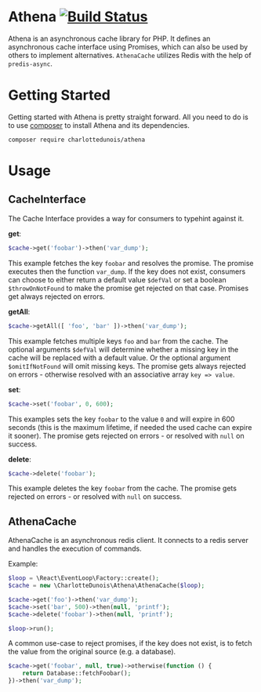 # Athena [![Build Status](https://scrutinizer-ci.com/g/CharlotteDunois/Athena/badges/build.png?b=master)](https://scrutinizer-ci.com/g/CharlotteDunois/Athena/build-status/master)

Athena is an asynchronous cache library for PHP. It defines an asynchronous cache interface using Promises, which can also be used by others to implement alternatives. `AthenaCache` utilizes Redis with the help of `predis-async`.

# Getting Started
Getting started with Athena is pretty straight forward. All you need to do is to use [composer](https://packagist.org/packages/charlottedunois/athena) to install Athena and its dependencies.

```
composer require charlottedunois/athena
```

# Usage

## CacheInterface
The Cache Interface provides a way for consumers to typehint against it.

**get**:
```php
$cache->get('foobar')->then('var_dump');
```

This example fetches the key `foobar` and resolves the promise. The promise executes then the function `var_dump`. If the key does not exist, consumers can choose to either return a default value `$defVal` or set a boolean `$throwOnNotFound` to make the promise get rejected on that case. Promises get always rejected on errors.

**getAll**:
```php
$cache->getAll([ 'foo', 'bar' ])->then('var_dump');
```

This example fetches multiple keys `foo` and `bar` from the cache. The optional arguments `$defVal` will determine whether a missing key in the cache will be replaced with a default value. Or the optional argument `$omitIfNotFound` will omit missing keys. The promise gets always rejected on errors - otherwise resolved with an associative array `key => value`.

**set**:
```php
$cache->set('foobar', 0, 600);
```

This examples sets the key `foobar` to the value `0` and will expire in 600 seconds (this is the maximum lifetime, if needed the used cache can expire it sooner). The promise gets rejected on errors - or resolved with `null` on success.

**delete**:
```php
$cache->delete('foobar');
```

This example deletes the key `foobar` from the cache. The promise gets rejected on errors - or resolved with `null` on success.

## AthenaCache
AthenaCache is an asynchronous redis client. It connects to a redis server and handles the execution of commands.

Example:
```php
$loop = \React\EventLoop\Factory::create();
$cache = new \CharlotteDunois\Athena\AthenaCache($loop);

$cache->get('foo')->then('var_dump');
$cache->set('bar', 500)->then(null, 'printf');
$cache->delete('foobar')->then(null, 'printf');

$loop->run();
```

A common use-case to reject promises, if the key does not exist, is to fetch the value from the original source (e.g. a database).
```php
$cache->get('foobar', null, true)->otherwise(function () {
    return Database::fetchFoobar();
})->then('var_dump');
```
